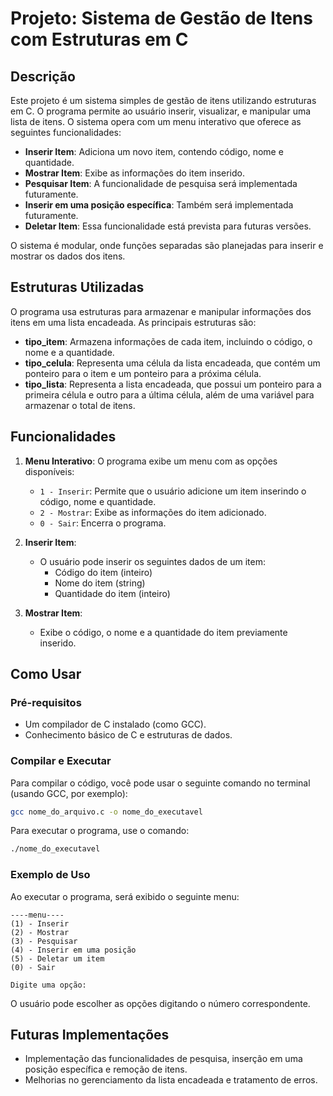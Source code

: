 # Projeto: Sistema de Gestão de Itens com Estruturas em C

## Descrição

Este projeto é um sistema simples de gestão de itens utilizando estruturas em C. O programa permite ao usuário inserir, visualizar, e manipular uma lista de itens. O sistema opera com um menu interativo que oferece as seguintes funcionalidades:

- **Inserir Item**: Adiciona um novo item, contendo código, nome e quantidade.
- **Mostrar Item**: Exibe as informações do item inserido.
- **Pesquisar Item**: A funcionalidade de pesquisa será implementada futuramente.
- **Inserir em uma posição específica**: Também será implementada futuramente.
- **Deletar Item**: Essa funcionalidade está prevista para futuras versões.

O sistema é modular, onde funções separadas são planejadas para inserir e mostrar os dados dos itens.

## Estruturas Utilizadas

O programa usa estruturas para armazenar e manipular informações dos itens em uma lista encadeada. As principais estruturas são:

- **tipo_item**: Armazena informações de cada item, incluindo o código, o nome e a quantidade.
- **tipo_celula**: Representa uma célula da lista encadeada, que contém um ponteiro para o item e um ponteiro para a próxima célula.
- **tipo_lista**: Representa a lista encadeada, que possui um ponteiro para a primeira célula e outro para a última célula, além de uma variável para armazenar o total de itens.

## Funcionalidades

1. **Menu Interativo**: O programa exibe um menu com as opções disponíveis:
   - `1 - Inserir`: Permite que o usuário adicione um item inserindo o código, nome e quantidade.
   - `2 - Mostrar`: Exibe as informações do item adicionado.
   - `0 - Sair`: Encerra o programa.

2. **Inserir Item**:
   - O usuário pode inserir os seguintes dados de um item:
     - Código do item (inteiro)
     - Nome do item (string)
     - Quantidade do item (inteiro)

3. **Mostrar Item**:
   - Exibe o código, o nome e a quantidade do item previamente inserido.

## Como Usar

### Pré-requisitos

- Um compilador de C instalado (como GCC).
- Conhecimento básico de C e estruturas de dados.

### Compilar e Executar

Para compilar o código, você pode usar o seguinte comando no terminal (usando GCC, por exemplo):

```bash
gcc nome_do_arquivo.c -o nome_do_executavel
```

Para executar o programa, use o comando:

```bash
./nome_do_executavel
```

### Exemplo de Uso

Ao executar o programa, será exibido o seguinte menu:

```
----menu----
(1) - Inserir
(2) - Mostrar
(3) - Pesquisar
(4) - Inserir em uma posição
(5) - Deletar um item
(0) - Sair

Digite uma opção:
```

O usuário pode escolher as opções digitando o número correspondente.

## Futuras Implementações

- Implementação das funcionalidades de pesquisa, inserção em uma posição específica e remoção de itens.
- Melhorias no gerenciamento da lista encadeada e tratamento de erros.
